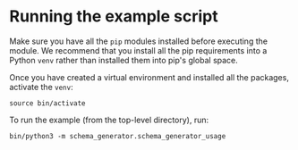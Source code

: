 # Running the example script

Make sure you have all the `pip` modules installed before executing the module. We recommend that you install all the pip requirements into a Python `venv` rather than installed them into pip's global space.

Once you have created a virtual environment and installed all the packages, activate the `venv`:
    
    source bin/activate
    
To run the example (from the top-level directory), run:
    
    bin/python3 -m schema_generator.schema_generator_usage
